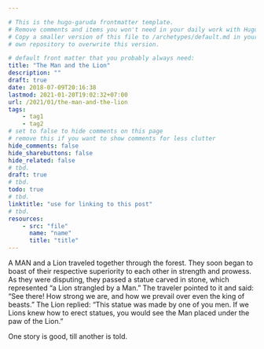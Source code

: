 ```yaml
---

# This is the hugo-garuda frontmatter template.
# Remove comments and items you won't need in your daily work with Hugo.
# Copy a smaller version of this file to /archetypes/default.md in your
# own repository to overwrite this version.

# default front matter that you probably always need:
title: "The Man and the Lion"
description: ""
draft: true
date: 2018-07-09T20:16:38
lastmod: 2021-01-20T19:02:32+07:00
url: /2021/01/the-man-and-the-lion
tags:
    - tag1
    - tag2
# set to false to hide comments on this page
# remove this if you want to show comments for less clutter
hide_comments: false
hide_sharebuttons: false
hide_related: false
# tbd.
draft: true
# tbd.
todo: true
# tbd.
linktitle: "use for linking to this post"
# tbd.
resources:
    - src: "file"
      name: "name"
      title: "title"
---
```

A MAN and a Lion traveled together through the forest. They soon began to boast of their respective superiority to each other in strength and prowess. As they were disputing, they passed a statue carved in stone, which represented “a Lion strangled by a Man.” The traveler pointed to it and said: “See there! How strong we are, and how we prevail over even the king of beasts.” The Lion replied: “This statue was made by one of you men. If we Lions knew how to erect statues, you would see the Man placed under the paw of the Lion.”

One story is good, till another is told.
